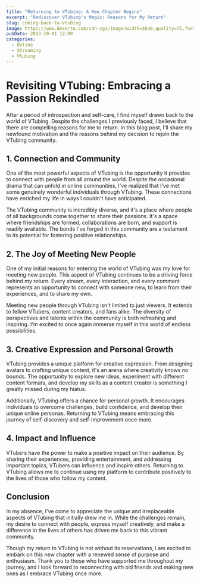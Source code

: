 ```yaml
---
title: "Returning to VTubing: A New Chapter Begins"
excerpt: "Rediscover VTubing's Magic: Reasons for My Return"
slug: coming-back-to-vtubing
image: https://www.dexerto.com/cdn-cgi/image/width=3840,quality=75,format=auto/https://editors.dexerto.com/wp-content/uploads/2022/06/10/veibae-smiling-in-new-model.jpg
pubDate: 2023-10-01 12:00
categories:
  - Online
  - Streaming
  - Vtubing
---
```


# **Revisiting VTubing: Embracing a Passion Rekindled**

After a period of introspection and self-care, I find myself drawn back to the world of VTubing. Despite the challenges I previously faced, I believe that there are compelling reasons for me to return. In this blog post, I'll share my newfound motivation and the reasons behind my decision to rejoin the VTubing community.


## **1. Connection and Community**

One of the most powerful aspects of VTubing is the opportunity it provides to connect with people from all around the world. Despite the occasional drama that can unfold in online communities, I've realized that I've met some genuinely wonderful individuals through VTubing. These connections have enriched my life in ways I couldn't have anticipated.

The VTubing community is incredibly diverse, and it's a place where people of all backgrounds come together to share their passions. It's a space where friendships are formed, collaborations are born, and support is readily available. The bonds I've forged in this community are a testament to its potential for fostering positive relationships.


## **2. The Joy of Meeting New People**

One of my initial reasons for entering the world of VTubing was my love for meeting new people. This aspect of VTubing continues to be a driving force behind my return. Every stream, every interaction, and every comment represents an opportunity to connect with someone new, to learn from their experiences, and to share my own.

Meeting new people through VTubing isn't limited to just viewers. It extends to fellow VTubers, content creators, and fans alike. The diversity of perspectives and talents within the community is both refreshing and inspiring. I'm excited to once again immerse myself in this world of endless possibilities.


## **3. Creative Expression and Personal Growth**

VTubing provides a unique platform for creative expression. From designing avatars to crafting unique content, it's an arena where creativity knows no bounds. The opportunity to explore new ideas, experiment with different content formats, and develop my skills as a content creator is something I greatly missed during my hiatus.

Additionally, VTubing offers a chance for personal growth. It encourages individuals to overcome challenges, build confidence, and develop their unique online personas. Returning to VTubing means embracing this journey of self-discovery and self-improvement once more.

## **4. Impact and Influence**

VTubers have the power to make a positive impact on their audience. By sharing their experiences, providing entertainment, and addressing important topics, VTubers can influence and inspire others. Returning to VTubing allows me to continue using my platform to contribute positively to the lives of those who follow my content.

## **Conclusion**


In my absence, I've come to appreciate the unique and irreplaceable aspects of VTubing that initially drew me in. While the challenges remain, my desire to connect with people, express myself creatively, and make a difference in the lives of others has driven me back to this vibrant community.

Though my return to VTubing is not without its reservations, I am excited to embark on this new chapter with a renewed sense of purpose and enthusiasm. Thank you to those who have supported me throughout my journey, and I look forward to reconnecting with old friends and making new ones as I embrace VTubing once more.